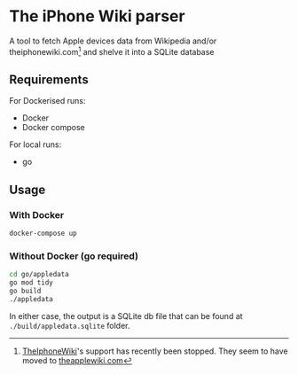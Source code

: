 The iPhone Wiki parser
===
A tool to fetch Apple devices data from Wikipedia and/or theiphonewiki.com[^1] and
shelve it into a SQLite database

Requirements
---
For Dockerised runs:
- Docker
- Docker compose

For local runs:
- go

Usage
---
### With Docker
```bash
docker-compose up
```

### Without Docker (go required)
```bash
cd go/appledata
go mod tidy
go build
./appledata
```

In either case, the output is a SQLite db file that can be found at `./build/appledata.sqlite` folder.


[^1]: [TheIphoneWiki](https://www.theiphonewiki.com/)'s support has recently been stopped. They seem to have moved to [theapplewiki.com](https://theapplewiki.com/wiki/Main_Page)
